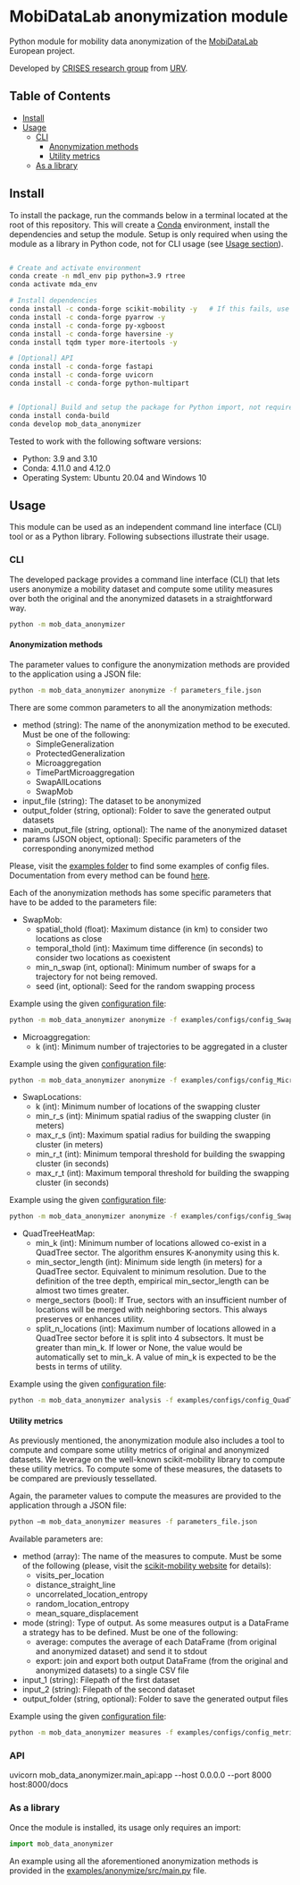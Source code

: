# MobiDataLab anonymization module
Python module for mobility data anonymization of the [MobiDataLab](https://mobidatalab.eu/) European project.

Developed by [CRISES research group](https://crises-deim.urv.cat/web/) from [URV](https://www.urv.cat/en/).


## Table of Contents
* [Install](#install)
* [Usage](#usage)
  * [CLI](#cli)
    * [Anonymization methods](#anonymization-methods)
    * [Utility metrics](#utility-metrics)
  * [As a library](#as-a-library)

## Install
To install the package, run the commands below in a terminal located at the root of this repository.
This will create a <a href="https://docs.conda.io/projects/conda/en/latest/">Conda</a> environment, install the dependencies and setup the module.
Setup is only required when using the module as a library in Python code, not for CLI usage (see [Usage section](#usage)).
```bash

# Create and activate environment
conda create -n mdl_env pip python=3.9 rtree
conda activate mda_env

# Install dependencies
conda install -c conda-forge scikit-mobility -y   # If this fails, use "pip install scikit-mobility"
conda install -c conda-forge pyarrow -y
conda install -c conda-forge py-xgboost
conda install -c conda-forge haversine -y
conda install tqdm typer more-itertools -y

# [Optional] API
conda install -c conda-forge fastapi
conda install -c conda-forge uvicorn
conda install -c conda-forge python-multipart


# [Optional] Build and setup the package for Python import, not required for CLI usage
conda install conda-build
conda develop mob_data_anonymizer
```

Tested to work with the following software versions:
* Python: 3.9 and 3.10
* Conda: 4.11.0 and 4.12.0
* Operating System: Ubuntu 20.04 and Windows 10

## Usage
This module can be used as an independent command line interface (CLI) tool or as a Python library.
Following subsections illustrate their usage.

### CLI
The developed package provides a command line interface (CLI) that lets users anonymize a mobility dataset and compute some utility measures over both the original and the anonymized datasets in a straightforward way.
```bash
python -m mob_data_anonymizer
```

#### Anonymization methods
The parameter values to configure the anonymization methods are provided to the application using a JSON file:  
```bash
python -m mob_data_anonymizer anonymize -f parameters_file.json
```
There are some common parameters to all the anonymization methods:
* method (string): The name of the anonymization method to be executed. Must be one of the following:
  * SimpleGeneralization
  * ProtectedGeneralization
  * Microaggregation
  * TimePartMicroaggregation
  * SwapAllLocations
  * SwapMob
* input_file (string): The dataset to be anonymized
* output_folder (string, optional): Folder to save the generated output datasets
* main_output_file (string, optional): The name of the anonymized dataset 
* params (JSON object, optional): Specific parameters of the corresponding anonymized method

Please, visit the [examples folder](examples/configs/) to find some examples of config files. Documentation from every method can be found [here](docs/).

Each of the anonymization methods has some specific parameters that have to be added to the parameters file:
* SwapMob:
  * spatial_thold (float): Maximum distance (in km) to consider two locations as close
  * temporal_thold (int): Maximum time difference (in seconds) to consider two locations as coexistent 
  * min_n_swap (int, optional): Minimum number of swaps for a trajectory for not being removed.
  * seed (int, optional): Seed for the random swapping process

Example using the given [configuration file](examples/configs/config_SwapMob.json):
```bash
python -m mob_data_anonymizer anonymize -f examples/configs/config_SwapMob.json
```

* Microaggregation:
  * k (int): Minimum number of trajectories to be aggregated in a cluster

Example using the given [configuration file](examples/configs/config_Microaggregation.json):
```bash
python -m mob_data_anonymizer anonymize -f examples/configs/config_Microaggregation.json
```

* SwapLocations:
  * k (int):  Minimum number of locations of the swapping cluster
  * min_r_s (int): Minimum spatial radius of the swapping cluster (in meters)
  * max_r_s (int): Maximum spatial radius for building the swapping cluster (in meters)
  * min_r_t (int): Minimum temporal threshold for building the swapping cluster (in seconds)
  * max_r_t (int): Maximum temporal threshold for building the swapping cluster (in seconds)

Example using the given [configuration file](examples/configs/config_SwapAllLocations.json):
```bash
python -m mob_data_anonymizer anonymize -f examples/configs/config_SwapAllLocations.json
```

* QuadTreeHeatMap:
  * min_k (int): Minimum number of locations allowed co-exist in a QuadTree sector.
  The algorithm ensures K-anonymity using this k.
  * min_sector_length (int): Minimum side length (in meters) for a QuadTree sector.
  Equivalent to minimum resolution.
  Due to the definition of the tree depth, empirical min_sector_length can be almost two times greater.
  * merge_sectors (bool): If True, sectors with an insufficient number of locations will be merged with neighboring sectors.
  This always preserves or enhances utility.
  * split_n_locations (int): Maximum number of locations allowed in a QuadTree sector before it is split into 4 subsectors.
  It must be greater than min_k. If lower or None, the value would be automatically set to min_k.
  A value of min_k is expected to be the bests in terms of utility.

Example using the given [configuration file](examples/configs/config_QuadTreeHeatMap.json):
```bash
python -m mob_data_anonymizer analysis -f examples/configs/config_QuadTreeHeatMap.json
```

#### Utility metrics
As previously mentioned, the anonymization module also includes a tool to compute and compare some utility metrics of original and anonymized datasets. We leverage on the well-known scikit-mobility library to compute these utility metrics. To compute some of these measures, the datasets to be compared are previously tessellated.

Again, the parameter values to compute the measures are provided to the application through a JSON file:
```bash
python –m mob_data_anonymizer measures -f parameters_file.json 
```
Available parameters are:
* method (array): The name of the measures to compute. Must be some of the following (please, visit the [scikit-mobility website](https://scikit-mobility.github.io/scikit-mobility/reference/measures.html) for details):
  * visits_per_location
  * distance_straight_line
  * uncorrelated_location_entropy
  * random_location_entropy
  * mean_square_displacement
* mode (string): Type of output. As some measures output is a DataFrame a strategy has to be defined. Must be one of the following:
  * average: computes the average of each DataFrame (from original and anonymized dataset) and send it to stdout
  * export: join and export both output DataFrame (from the original and anonymized datasets) to a single CSV file
* input_1 (string): Filepath of the first dataset 
* input_2 (string): Filepath of the second dataset 
* output_folder (string, optional): Folder to save the generated output files

Example using the given [configuration file](examples/configs/config_metrics.json):
```bash
python -m mob_data_anonymizer measures -f examples/configs/config_metrics.json
```

### API
uvicorn mob_data_anonymizer.main_api:app --host 0.0.0.0 --port 8000
host:8000/docs

### As a library
Once the module is installed, its usage only requires an import:
```python
import mob_data_anonymizer
```
An example using all the aforementioned anonymization methods is provided in the [examples/anonymize/src/main.py](examples/anonymize/src/main.py) file.

<!---
## Datasets
- **cabs_dataset_20080608_0700_0715.csv**: 371 trajectories and 3120 locations. All locations between 07:00 and 07:15
- **cabs_dataset_0700_0715.csv**: 7265 trajectories and 60628 locations. All locations between 07:00 and 07:15
--->
